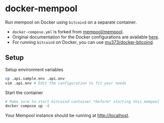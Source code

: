 # docker-mempool

Run mempool on Docker using `bitcoind` on a separate container.
- `docker-compose.yml` is forked from [mempool/mempool](https://github.com/mempool/mempool/blob/master/docker/docker-compose.yml).
- Original documentation for the Docker configurations are available [here](https://github.com/mempool/mempool/tree/master/docker).
- For running `bitcoind` on Docker, you can use [mu373/docker-bitcoind](https://github.com/mu373/docker-bitcoind).



## Setup
Setup environment variables
```sh
cp .api.sample.env .api.env
vim .api.env # Edit the configuration to fit your needs
```

Start the container
```sh
# Make sure to start bitcoind container *before* starting this mempool container
docker compose up -d
```
Your Mempool instance should be running at [http://localhost](http://localhost).